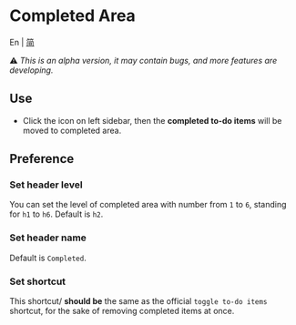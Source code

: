 # Completed Area

En | [简](https://github.com/DahaWong/obsidian-completed/blob/main/README_zh.md)

⚠️ *This is an alpha version, it may contain bugs, and more features are developing.*

## Use
- Click the icon on left sidebar, then the **completed to-do items** will be moved to completed area.

## Preference

### Set header level
You can set the level of completed area with number from `1` to `6`, standing for `h1` to `h6`. 
Default is `h2`.

### Set header name
Default is `Completed`.

### Set shortcut
This shortcut/ **should be** the same as the official `toggle to-do items` shortcut, for the sake of removing completed items at once.
